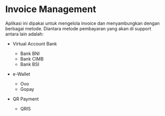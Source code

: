 # Invoice Management

Aplikasi ini dipakai untuk mengelola invoice dan menyambungkan dengan berbagai metode. Diantara metode pembayaran yang akan di support antara lain adalah:

* Virtual Account Bank

    * Bank BNI
    * Bank CIMB
    * Bank BSI

* e-Wallet

    * Ovo
    * Gopay

* QR Payment

    * QRIS